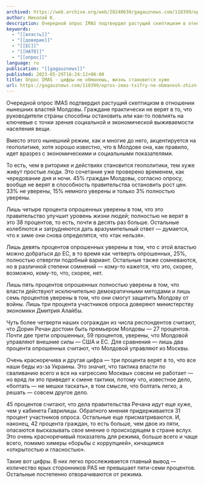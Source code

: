 ```yaml
---
archived: https://web.archive.org/web/20240630/gagauznews.com/110399/opros-imas-tsifry-ne-obmanesh-zhizn-stanovitsya-huzhe.html
author: Николай К.
description: Очередной опрос IMAS подтвердил растущий скептицизм в отношении нынешних властей Молдовы. Граждане практически не верят в то, что руководители страны способны остановить или как-то повлиять на ключевые с точки зрения социальной и экономической выживаемости населения вещи. Вместо этого нынешний режим, как и многие до него, акцентируется на геополитике, хотя хорошо известно, что в Молдове она, как правило, идет вразрез с экономическими и социальными показателями. То есть, чем в риторике и действиях становится геополитики, тем хуже живут простые люди. Это сочетание уже проверено временем, как чередование дня и ночи. 45% граждан Молдовы, согласно опросу, вообще не верят в способность правительства остановить […]
keywords:
  - "[[власть]]"
  - "[[доверие]]"
  - "[[ЕС]]"
  - "[[НАТО]]"
  - "[[опрос]]"
language: ru
publication: "[[gagauznews]]"
published: 2023-05-29T16:24:12+00:00
title: Опрос IMAS - цифры не обманешь, жизнь становится хуже
url: https://gagauznews.com/110399/opros-imas-tsifry-ne-obmanesh-zhizn-stanovitsya-huzhe.html
---
```


Очередной опрос IMAS подтвердил растущий скептицизм в отношении нынешних властей Молдовы. Граждане практически не верят в то, что руководители страны способны остановить или как-то повлиять на ключевые с точки зрения социальной и экономической выживаемости населения вещи.

Вместо этого нынешний режим, как и многие до него, акцентируется на геополитике, хотя хорошо известно, что в Молдове она, как правило, идет вразрез с экономическими и социальными показателями.

То есть, чем в риторике и действиях становится геополитики, тем хуже живут простые люди. Это сочетание уже проверено временем, как чередование дня и ночи. 45% граждан Молдовы, согласно опросу, вообще не верят в способность правительства остановить рост цен. 33% не уверены, 15% немного уверены и только 3% полностью уверены.

Лишь четыре процента опрошенных уверены в том, что это правительство улучшит уровень жизни людей; полностью не верят в это 38 процентов, то есть, почти в десять раз больше. Остальные колеблются и затрудняются дать вразумительный ответ — думается, что к зиме они снова определятся, что «так нельзя».

Лишь девять процентов опрошенных уверены в том, что с этой властью можно добраться до ЕС, в то время как четверть опрошенных, 25%, полностью отвергли подобный вариант. Остальные также сомневаются, но в различной степени сомнений — кому-то кажется, что это, скорее, возможно, кому-то, что, скорее, нет.

Лишь пять процентов опрошенных полностью уверены в том, что власти действуют исключительно демократичными методами и лишь семь процентов уверены в том, что они смогут защитить Молдову от войны. Лишь три процента участников опроса доверяют министерству экономики Дмитрия Алайбы.

Чуть более четверти наших сограждан из числа респондентов считают, что Дорин Речан достоин быть премьером Молдовы — 27 процентов. Почти две трети опрошенных, 59 процентов, уверены, что Молдовой управляют внешние силы — США и ЕС. Для сравнения — лишь два процента опрошенных считают, что Молдовой управляют из Москвы.

Очень красноречива и другая цифра — три процента верят в то, что все наши беды из-за Украины. Это значит, что тактика власти по сваливанию всего и вся на «агрессию Москвы» совсем не работает — но вряд ли это приведет к смене тактики, потому что, известное дело, «болтать — не мешки таскать», в том смысле, что болтать легко, а решать — совсем другое дело.

45 процентов считают, что дела правительства Речана идут еще хуже, чем у кабинета Гаврилицы. Обратного мнения придерживается 31 процент участников опроса. Остальные еще присматриваются. И, наконец, 42 процента граждан, то есть больше, чем двое из пяти, опасаются высказывать свое мнение о происходящем в стране вслух. Это очень красноречивый показатель для режима, больше всего и чаще всего, помимо химеры «борьбы с коррупцией», кичащимся «открытостью и гласностью».

Такие вот цифры. В них легко прослеживается главный вывод — количество ярых сторонников PAS не превышает пяти-семи процентов. Остальные постепенно отворачиваются от режима.
